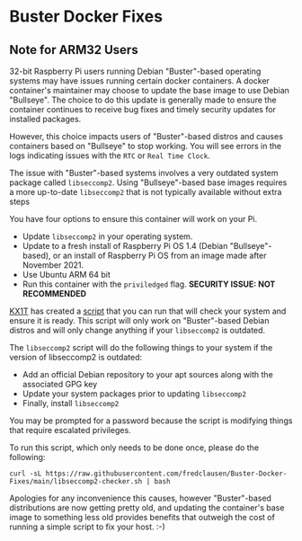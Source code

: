 # Buster Docker Fixes
 
## Note for ARM32 Users

32-bit Raspberry Pi users running Debian "Buster"-based operating systems may have issues running certain docker containers. A docker container's maintainer may choose to update the base image to use Debian "Bullseye". The choice to do this update is generally made to ensure the container continues to receive bug fixes and timely security updates for installed packages.

However, this choice impacts users of "Buster"-based distros and causes containers based on "Bullseye" to stop working. You will see errors in the logs indicating issues with the `RTC` or `Real Time Clock`.

The issue with "Buster"-based systems involves a very outdated system package called `libseccomp2`. Using "Bullseye"-based base images requires a more up-to-date `libseccomp2` that is not typically available without extra steps 

You have four options to ensure this container will work on your Pi.

* Update `libseccomp2` in your operating system.
* Update to a fresh install of Raspberry Pi OS 1.4 (Debian "Bullseye"-based), or an install of Raspberry Pi OS from an image made after November 2021.
* Use Ubuntu ARM 64 bit
* Run this container with the `priviledged` flag. **SECURITY ISSUE: NOT RECOMMENDED**

[KX1T](https://github.com/kx1t) has created a [script](https://github.com/fredclausen/docker-acarshub/blob/main/libseccomp2-checker.sh) that you can run that will check your system and ensure it is ready. This script will only work on "Buster"-based Debian distros and will only change anything if your `libseccomp2` is outdated.

The `libseccomp2` script will do the following things to your system if the version of libseccomp2 is outdated:

* Add an official Debian repository to your apt sources along with the associated GPG key
* Update your system packages prior to updating `libseccomp2`
* Finally, install `libseccomp2`

You may be prompted for a password because the script is modifying things that require escalated privileges.

To run this script, which only needs to be done once, please do the following:

```shell
curl -sL https://raw.githubusercontent.com/fredclausen/Buster-Docker-Fixes/main/libseccomp2-checker.sh | bash
```

Apologies for any inconvenience this causes, however "Buster"-based distributions are now getting pretty old, and updating the container's base image to something less old provides benefits that outweigh the cost of running a simple script to fix your host. :-)
